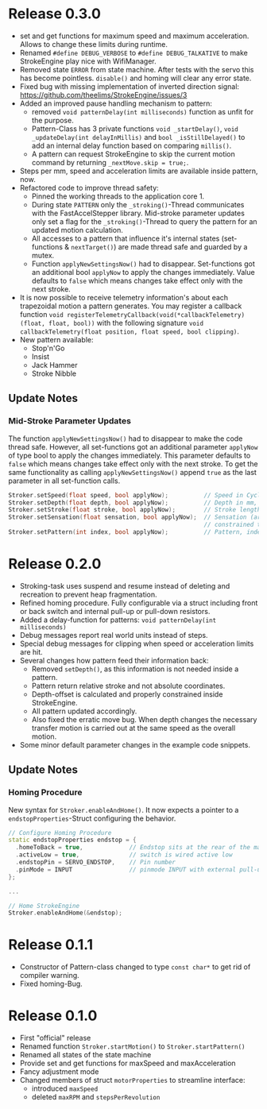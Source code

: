 # Release 0.3.0
- set and get functions for maximum speed and maximum acceleration. Allows to change these limits during runtime.
- Renamed `#define DEBUG_VERBOSE` to `#define DEBUG_TALKATIVE` to make StrokeEngine play nice with WifiManager.
- Removed state `ERROR` from state machine. After tests with the servo this has become pointless. `disable()` and homing will clear any error state. 
- Fixed bug with missing implementation of inverted direction signal: https://github.com/theelims/StrokeEngine/issues/3
- Added an improved pause handling mechanism to pattern:
  - removed `void patternDelay(int milliseconds)` function as unfit for the purpose.
  - Pattern-Class has 3 private functions `void _startDelay()`, `void _updateDelay(int delayInMillis)` and `bool _isStillDelayed()` to add an internal delay function based on comparing `millis()`.
  - A pattern can request StrokeEngine to skip the current motion command by returning `_nextMove.skip = true;`. 
- Steps per mm, speed and acceleration limits are available inside pattern, now. 
- Refactored code to improve thread safety: 
  - Pinned the working threads to the application core 1.
  - During state `PATTERN` only the `_stroking()`-Thread communicates with the FastAccelStepper library. Mid-stroke parameter updates only set a flag for the `_stroking()`-Thread to query the pattern for an updated motion calculation.
  - All accesses to a pattern that influence it's internal states (set-functions & `nextTarget()`) are made thread safe and guarded by a mutex.
  - Function `applyNewSettingsNow()` had to disappear. Set-functions got an additional bool `applyNow` to apply the changes immediately. Value defaults to `false` which means changes take effect only with the next stroke.
- It is now possible to receive telemetry information's about each trapezoidal motion a pattern generates. You may register a callback function `void registerTelemetryCallback(void(*callbackTelemetry)(float, float, bool))` with the following signature `void callbackTelemetry(float position, float speed, bool clipping)`. 
- New pattern available:
  - Stop'n'Go
  - Insist
  - Jack Hammer
  - Stroke Nibble

## Update Notes
### Mid-Stroke Parameter Updates
The function `applyNewSettingsNow()` had to disappear to make the code thread safe. However, all set-functions got an additional parameter `applyNow` of type bool to apply the changes immediately. This parameter defaults to `false` which means changes take effect only with the next stroke. To get the same functionality as calling `applyNewSettingsNow()` append `true` as the last parameter in all set-function calls.
```cpp
Stroker.setSpeed(float speed, bool applyNow);          // Speed in Cycles (in & out) per minute, constrained from 0.5 to 6000
Stroker.setDepth(float depth, bool applyNow);          // Depth in mm, constrained to [0, _travel]
Stroker.setStroke(float stroke, bool applyNow);        // Stroke length in mm, constrained to [0, _travel]
Stroker.setSensation(float sensation, bool applyNow);  // Sensation (arbitrary value a pattern may use to alter its behavior), 
                                                       // constrained to [-100, 100] with 0 being neutral.
Stroker.setPattern(int index, bool applyNow);          // Pattern, index must be < Stroker.getNumberOfPattern()
```

# Release 0.2.0
- Stroking-task uses suspend and resume instead of deleting and recreation to prevent heap fragmentation.
- Refined homing procedure. Fully configurable via a struct including front or back  switch and internal pull-up or pull-down resistors. 
- Added a delay-function for patterns: `void patternDelay(int milliseconds)`
- Debug messages report real world units instead of steps.
- Special debug messages for clipping when speed or acceleration limits are hit.
- Several changes how pattern feed their information back:
  - Removed `setDepth()`, as this information is not needed inside a pattern.
  - Pattern return relative stroke and not absolute coordinates.
  - Depth-offset is calculated and properly constrained inside StrokeEngine.
  - All pattern updated accordingly. 
  - Also fixed the erratic move bug. When depth changes the necessary transfer motion is carried out at the same speed as the overall motion.
- Some minor default parameter changes in the example code snippets.

## Update Notes
### Homing Procedure
New syntax for `Stroker.enableAndHome()`. It now expects a pointer to a `endstopProperties`-Struct configuring the  behavior.
```cpp
// Configure Homing Procedure
static endstopProperties endstop = {
  .homeToBack = true,             // Endstop sits at the rear of the machine
  .activeLow = true,              // switch is wired active low
  .endstopPin = SERVO_ENDSTOP,    // Pin number
  .pinMode = INPUT                // pinmode INPUT with external pull-up resistor
};

...

// Home StrokeEngine
Stroker.enableAndHome(&endstop);
```

# Release 0.1.1
- Constructor of Pattern-class changed to type `const char*` to get rid of compiler warning.
- Fixed homing-Bug.

# Release 0.1.0
- First "official" release
- Renamed function `Stroker.startMotion()` to `Stroker.startPattern()`
- Renamed all states of the state machine
- Provide set and get functions for maxSpeed and maxAcceleration
- Fancy adjustment mode
- Changed members of struct `motorProperties` to streamline interface:
  - introduced `maxSpeed`
  - deleted `maxRPM` and `stepsPerRevolution`
